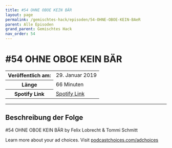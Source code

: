 ```yaml
---
title: #54 OHNE OBOE KEIN BÄR
layout: page
permalink: /gemischtes-hack/episoden/54-OHNE-OBOE-KEIN-BAeR
parent: Alle Episoden
grand_parent: Gemischtes Hack
nav_order: 54
---
```


# #54 OHNE OBOE KEIN BÄR
<table class="resp-table dcf-table dcf-table-responsive dcf-table-bordered dcf-table-striped dcf-w-100%">
                    <tbody>
                        <tr>
                            <th scope="row">Veröffentlich am:</th>
                            <td data-label="Veröffentlich am:">29. Januar 2019</td>
                        </tr>
                        <tr>
                            <th scope="row">Länge </th>
                            <td data-label="Länge ">66 Minuten</td>
                        </tr><tr>
                                <th scope="row">Spotify Link</th>
                                <td data-label="Spotify Link"><a href="https://open.spotify.com/episode/19H4s5qGvW1OxUE7cW5K9c">Spotify Link</a></td>
                            </tr></tbody>
                </table>

***

## Beschreibung der Folge

<div>
<p>#54 OHNE OBOE KEIN BÄR by Felix Lobrecht &amp; Tommi Schmitt</p><p> </p><p>Learn more about your ad choices. Visit <a href="https://podcastchoices.com/adchoices">podcastchoices.com/adchoices</a></p>  
</div>

